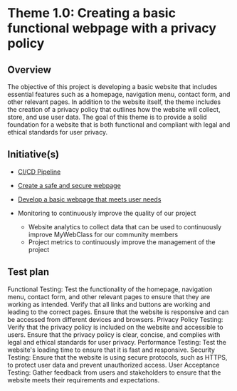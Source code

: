 # Theme 1.0: Creating a basic functional webpage with a privacy policy
## Overview
The objective of this project is  developing a basic website that includes essential 
features such as a homepage, navigation menu, contact form, and other relevant pages. 
In addition to the website itself, the theme includes the creation of a privacy policy 
that outlines how the website will collect, store, and use user data. The goal of this 
theme is to provide a solid foundation for a website that is both functional and compliant
with legal and ethical standards for user privacy.  


## Initiative(s)

* [CI/CD Pipeline](documentation/theme_1/Initiative_1/initiative_basic_webpage_template.md)
* [Create a safe and secure webpage](documentation/theme_1/Initiative_2/initiative_devops.md)
* [Develop a basic webpage that meets user needs](documentation/theme_1/Initiative_3/Intitiative_3.md)

* Monitoring to continuously improve the quality of our project
  * Website analytics to collect data that can be used to continuously improve MyWebClass for our community members
  * Project metrics to continuously improve the management of the project

## Test plan
Functional Testing: Test the functionality of the homepage, navigation menu, contact form, and other relevant 
                    pages to ensure that they are working as intended.
                    Verify that all links and buttons are working and leading to the correct pages.
                    Ensure that the website is responsive and can be accessed from different devices and browsers.
Privacy Policy Testing: Verify that the privacy policy is included on the website and accessible to users.
                        Ensure that the privacy policy is clear, concise, and complies with legal and ethical
                        standards for user privacy.
Performance Testing: Test the website's loading time to ensure that it is fast and responsive.
Security Testing: Ensure that the website is using secure protocols, such as HTTPS, to protect user 
                  data and prevent unauthorized access.
User Acceptance Testing: Gather feedback from users and stakeholders to ensure that the website meets
                         their requirements and expectations.
